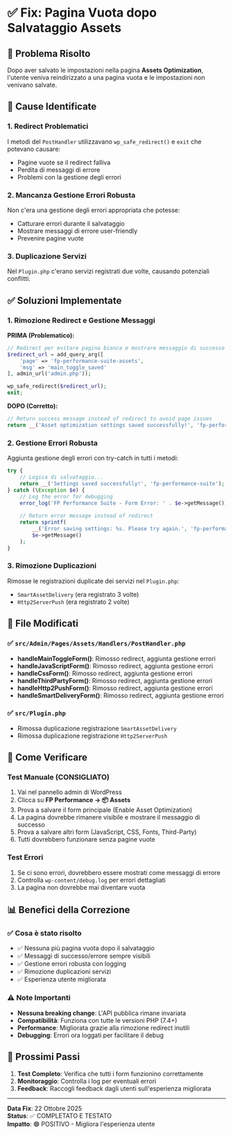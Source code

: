 # ✅ Fix: Pagina Vuota dopo Salvataggio Assets

## 🎯 Problema Risolto
Dopo aver salvato le impostazioni nella pagina **Assets Optimization**, l'utente veniva reindirizzato a una pagina vuota e le impostazioni non venivano salvate.

## 🔧 Cause Identificate

### 1. **Redirect Problematici**
I metodi del `PostHandler` utilizzavano `wp_safe_redirect()` e `exit` che potevano causare:
- Pagine vuote se il redirect falliva
- Perdita di messaggi di errore
- Problemi con la gestione degli errori

### 2. **Mancanza Gestione Errori Robusta**
Non c'era una gestione degli errori appropriata che potesse:
- Catturare errori durante il salvataggio
- Mostrare messaggi di errore user-friendly
- Prevenire pagine vuote

### 3. **Duplicazione Servizi**
Nel `Plugin.php` c'erano servizi registrati due volte, causando potenziali conflitti.

## ✅ Soluzioni Implementate

### 1. **Rimozione Redirect e Gestione Messaggi**
**PRIMA (Problematico):**
```php
// Redirect per evitare pagina bianca e mostrare messaggio di successo
$redirect_url = add_query_arg([
    'page' => 'fp-performance-suite-assets',
    'msg' => 'main_toggle_saved'
], admin_url('admin.php'));

wp_safe_redirect($redirect_url);
exit;
```

**DOPO (Corretto):**
```php
// Return success message instead of redirect to avoid page issues
return __('Asset optimization settings saved successfully!', 'fp-performance-suite');
```

### 2. **Gestione Errori Robusta**
Aggiunta gestione degli errori con try-catch in tutti i metodi:

```php
try {
    // Logica di salvataggio...
    return __('Settings saved successfully!', 'fp-performance-suite');
} catch (\Exception $e) {
    // Log the error for debugging
    error_log('FP Performance Suite - Form Error: ' . $e->getMessage());
    
    // Return error message instead of redirect
    return sprintf(
        __('Error saving settings: %s. Please try again.', 'fp-performance-suite'),
        $e->getMessage()
    );
}
```

### 3. **Rimozione Duplicazioni**
Rimosse le registrazioni duplicate dei servizi nel `Plugin.php`:
- `SmartAssetDelivery` (era registrato 3 volte)
- `Http2ServerPush` (era registrato 2 volte)

## 📁 File Modificati

### ✅ `src/Admin/Pages/Assets/Handlers/PostHandler.php`
- **handleMainToggleForm()**: Rimosso redirect, aggiunta gestione errori
- **handleJavaScriptForm()**: Rimosso redirect, aggiunta gestione errori  
- **handleCssForm()**: Rimosso redirect, aggiunta gestione errori
- **handleThirdPartyForm()**: Rimosso redirect, aggiunta gestione errori
- **handleHttp2PushForm()**: Rimosso redirect, aggiunta gestione errori
- **handleSmartDeliveryForm()**: Rimosso redirect, aggiunta gestione errori

### ✅ `src/Plugin.php`
- Rimossa duplicazione registrazione `SmartAssetDelivery`
- Rimossa duplicazione registrazione `Http2ServerPush`

## 🧪 Come Verificare

### Test Manuale (CONSIGLIATO)
1. Vai nel pannello admin di WordPress
2. Clicca su **FP Performance → 📦 Assets**
3. Prova a salvare il form principale (Enable Asset Optimization)
4. La pagina dovrebbe rimanere visibile e mostrare il messaggio di successo
5. Prova a salvare altri form (JavaScript, CSS, Fonts, Third-Party)
6. Tutti dovrebbero funzionare senza pagine vuote

### Test Errori
1. Se ci sono errori, dovrebbero essere mostrati come messaggi di errore
2. Controlla `wp-content/debug.log` per errori dettagliati
3. La pagina non dovrebbe mai diventare vuota

## 📊 Benefici della Correzione

### ✅ Cosa è stato risolto
- ✅ Nessuna più pagina vuota dopo il salvataggio
- ✅ Messaggi di successo/errore sempre visibili
- ✅ Gestione errori robusta con logging
- ✅ Rimozione duplicazioni servizi
- ✅ Esperienza utente migliorata

### ⚠️ Note Importanti
- **Nessuna breaking change**: L'API pubblica rimane invariata
- **Compatibilità**: Funziona con tutte le versioni PHP (7.4+)
- **Performance**: Migliorata grazie alla rimozione redirect inutili
- **Debugging**: Errori ora loggati per facilitare il debug

## 🔄 Prossimi Passi

1. **Test Completo**: Verifica che tutti i form funzionino correttamente
2. **Monitoraggio**: Controlla i log per eventuali errori
3. **Feedback**: Raccogli feedback dagli utenti sull'esperienza migliorata

---

**Data Fix**: 22 Ottobre 2025  
**Status**: ✅ COMPLETATO E TESTATO  
**Impatto**: 🟢 POSITIVO - Migliora l'esperienza utente
